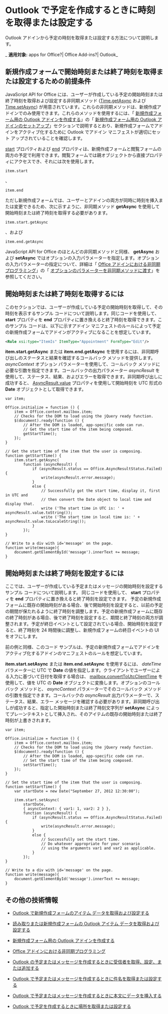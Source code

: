 
# Outlook で予定を作成するときに時刻を取得または設定する
Outlook アドインから予定の時刻を取得または設定する方法について説明します。

 _ **適用対象:** apps for Office?| Office Add-ins?| Outlook_


## 新規作成フォームで開始時刻または終了時刻を取得または設定するための前提条件


JavaScript API for Office には、ユーザーが作成している予定の開始時刻または終了時刻を取得および設定する非同期メソッド ([Time.getAsync](http://dev.outlook.com/reference/add-ins/Time.html%28Office.15%29.md) および [Time.setAsync](http://dev.outlook.com/reference/add-ins/Time.html%28Office.15%29.md)) が用意されています。これらの非同期メソッドは、新規作成アドインでのみ使用できます。これらのメソッドを使用するには、「 [新規作成フォーム用の Outlook アドインを作成する](../outlook/compose-scenario.md)」の「 [新規作成フォーム用の Outlook アドインのセットアップ](../outlook/compose-scenario.md#mod_off15_CreatingForCompose_SettingUp)」セクションで説明するとおり、新規作成フォームでアドインをアクティブ化するために Outlook でアドイン マニフェストが適切にセット アップされていることを確認します。

[start](http://dev.outlook.com/reference/add-ins/Office.context.mailbox.item.html%28Office.15%29.md) プロパティおよび [end](http://dev.outlook.com/reference/add-ins/Office.context.mailbox.item.html%28Office.15%29.md) プロパティは、新規作成フォームと閲覧フォームの両方の予定で利用できます。閲覧フォームでは親オブジェクトから直接プロパティにアクセスでき、それには次を使用します。




```
item.start
```

、




```
item.end
```

ただし新規作成フォームでは、ユーザーとアドインの両方が同時に時刻を挿入または変更できるため、次に示すように、非同期メソッド  **getAsync** を使用して開始時刻または終了時刻を取得する必要があります。




```
item.start.getAsync
```

、および




```
item.end.getAsync
```

JavaScript API for Office のほとんどの非同期メソッドと同様、 **getAsync** および **setAsync** ではオプションの入力パラメーターを指定します。オプションの入力パラメーターの指定について、詳細は「 [Office アドインにおける非同期プログラミング](../../docs/develop/asynchronous-programming-in-office-add-ins.md)」の「 [オプションのパラメーターを非同期メソッドに渡す](http://msdn.microsoft.com/ja-jp/library/7fe6bb42-3178-4d96-85f5-af5caea7b950%28Office.15%29.aspx#AsyncProgramming_OptionalParameters)」を参照してください。


## 開始時刻または終了時刻を取得するには


このセクションでは、ユーザーが作成している予定の開始時刻を取得して、その時刻を表示するサンプル コードについて説明します。同じコードを使用して、 **start** プロパティを **end** プロパティに置き換えると終了時刻を取得できます。このサンプル コードは、以下に示すアドイン マニフェストのルールによって予定の新規作成フォームでアドインがアクティブになることを想定しています。


```XML
<Rule xsi:type="ItemIs" ItemType="Appointment" FormType="Edit"/>

```

 **item.start.getAsync** または **item.end.getAsync** を使用するには、非同期呼び出しのステータスと結果を確認するコールバック メソッドを提供します。 _asyncContext_ オプション パラメーターを使用して、コールバック メソッドに必要な引数を指定できます。コールバックの出力パラメーター _asyncResult_ を使用して、ステータス、結果、およびエラーを取得できます。非同期呼び出しに成功すると、 [AsyncResult.value](http://dev.outlook.com/reference/add-ins/simple-types.html%28Office.15%29.md) プロパティを使用して開始時刻を UTC 形式の **Date** オブジェクトとして取得できます。




```
var item;

Office.initialize = function () {
    item = Office.context.mailbox.item;
    // Checks for the DOM to load using the jQuery ready function.
    $(document).ready(function () {
        // After the DOM is loaded, app-specific code can run.
        // Get the start time of the item being composed.
        getStartTime();
    });
}

// Get the start time of the item that the user is composing.
function getStartTime() {
    item.start.getAsync(
        function (asyncResult) {
            if (asyncResult.status == Office.AsyncResultStatus.Failed){
                write(asyncResult.error.message);
            }
            else {
                // Successfully got the start time, display it, first in UTC and 
                // then convert the Date object to local time and display that.
                write ('The start time in UTC is: ' + asyncResult.value.toString());
                write ('The start time in local time is: ' + asyncResult.value.toLocaleString());
            }
        });
}

// Write to a div with id='message' on the page.
function write(message){
    document.getElementById('message').innerText += message; 
}
```


## 開始時刻または終了時刻を設定するには


ここでは、ユーザーが作成している予定またはメッセージの開始時刻を設定するサンプル コードについて説明します。 同じコードを使用して、 **start** プロパティを **end** プロパティに置き換えると終了時刻を設定できます。 予定の新規作成フォームに既存の開始時刻がある場合、後で開始時刻を設定すると、以前の予定の期間が保たれるように終了時刻を調整します。予定の新規作成フォームに既存の終了時刻がある場合、後で終了時刻を設定すると、期間と終了時刻の両方が調整されます。予定が終日イベントとして設定されている場合、開始時刻を設定すると、終了時刻を 24 時間後に調整し、新規作成フォームの終日イベントの UI をオフにします。

前の例と同様、このコード サンプルは、予定の新規作成フォームでアドインをアクティブ化するアドインのマニフェストのルールを想定しています。

 **item.start.setAsync** または **item.end.setAsync** を使用するには、 _dateTime_ パラメーターに UTC で **Date** の値を指定します。クライアントでユーザーによる入力に基づいて日付を取得する場合は、 [mailbox.convertToUtcClientTime](http://dev.outlook.com/reference/add-ins/Office.context.mailbox.html%28Office.15%29.md) を使用して、値を UTC の **Date** オブジェクトに変換します。オプションのコールバック メソッドと、 _asyncContext_ パラメーターでそのコールバック メソッドの引数を指定できます。コールバックの _asyncResult_ 出力パラメーターで、ステータス、結果、エラー メッセージを確認する必要があります。非同期呼び出しが成功すると、指定した開始時刻または終了時刻文字列が **setAsync** によってプレーンテキストとして挿入され、そのアイテムの既存の開始時刻または終了時刻が上書きされます。




```
var item;

Office.initialize = function () {
    item = Office.context.mailbox.item;
    // Checks for the DOM to load using the jQuery ready function.
    $(document).ready(function () {
        // After the DOM is loaded, app-specific code can run.
        // Set the start time of the item being composed.
        setStartTime();
    });
}

// Set the start time of the item that the user is composing.
function setStartTime() {
    var startDate = new Date("September 27, 2012 12:30:00");
    
    item.start.setAsync(
        startDate,
        { asyncContext: { var1: 1, var2: 2 } },
        function (asyncResult) {
            if (asyncResult.status == Office.AsyncResultStatus.Failed){
                write(asyncResult.error.message);
            }
            else {
                // Successfully set the start time.
                // Do whatever appropriate for your scenario
                // using the arguments var1 and var2 as applicable.
            }
        });
}

// Write to a div with id='message' on the page.
function write(message){
    document.getElementById('message').innerText += message; 
}
```


## その他の技術情報



- [Outlook で新規作成フォームのアイテム データを取得および設定する](../outlook/get-and-set-item-data-in-a-compose-form.md)
    
- [読み取りまたは新規作成フォームの Outlook アイテム データを取得および設定する](../outlook/item-data.md)
    
- [新規作成フォーム用の Outlook アドインを作成する](../outlook/compose-scenario.md)
    
- [Office アドインにおける非同期プログラミング](../../docs/develop/asynchronous-programming-in-office-add-ins.md)
    
- [Outlook の予定またはメッセージを作成するときに受信者を取得、設定、または追加する](../outlook/get-set-or-add-recipients.md)
    
- [Outlook で予定またはメッセージを作成するときに件名を取得または設定する](../outlook/get-or-set-the-subject.md)
    
- [Outlook で予定またはメッセージを作成するときに本文にデータを挿入する](../outlook/insert-data-in-the-body.md)
    
- [Outlook で予定を作成するときに場所を取得または設定する](../outlook/get-or-set-the-location-of-an-appointment.md)
    
